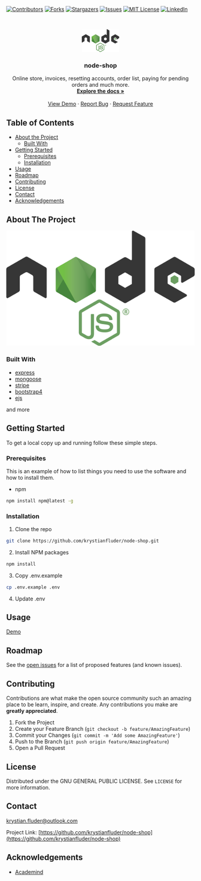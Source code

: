 [![Contributors][contributors-shield]][contributors-url]
[![Forks][forks-shield]][forks-url]
[![Stargazers][stars-shield]][stars-url]
[![Issues][issues-shield]][issues-url]
[![MIT License][license-shield]][license-url]
[![LinkedIn][linkedin-shield]][linkedin-url]

<!-- PROJECT LOGO -->
<br />
<p align="center">
  <a href="https://github.com/krystianfluder/node-shop">
    <img src="public/img/node.png" alt="Logo" width="100">
  </a>

  <h3 align="center">node-shop</h3>

  <p align="center">
    Online store, invoices, resetting accounts, order list, paying for pending orders and much more.
    <br />
    <a href="https://github.com/krystianfluder/node-shop"><strong>Explore the docs »</strong></a>
    <br />
    <br />
    <a href="https://github.com/krystianfluder/node-shop">View Demo</a>
    ·
    <a href="https://github.com/krystianfluder/node-shop/issues">Report Bug</a>
    ·
    <a href="https://github.com/krystianfluder/node-shop/issues">Request Feature</a>
  </p>
</p>

<!-- TABLE OF CONTENTS -->

## Table of Contents

- [About the Project](#about-the-project)
  - [Built With](#built-with)
- [Getting Started](#getting-started)
  - [Prerequisites](#prerequisites)
  - [Installation](#installation)
- [Usage](#usage)
- [Roadmap](#roadmap)
- [Contributing](#contributing)
- [License](#license)
- [Contact](#contact)
- [Acknowledgements](#acknowledgements)

<!-- ABOUT THE PROJECT -->

## About The Project

[![Product Name Screen Shot][product-screenshot]](https://github.com/krystianfluder/node-shop)

### Built With

- [express](https://expressjs.com/)
- [mongoose](https://mongoosejs.com/)
- [stripe](http://stripe.com/)
- [bootstrap4](https://getbootstrap.com/)
- [ejs](https://ejs.co/)

and more

<!-- GETTING STARTED -->

## Getting Started

To get a local copy up and running follow these simple steps.

### Prerequisites

This is an example of how to list things you need to use the software and how to install them.

- npm

```sh
npm install npm@latest -g
```

### Installation

1. Clone the repo

```sh
git clone https://github.com/krystianfluder/node-shop.git
```

2. Install NPM packages

```sh
npm install
```

3. Copy .env.example

```sh
cp .env.example .env
```

4. Update .env

<!-- USAGE EXAMPLES -->

## Usage

[Demo](https://example.com)

<!-- ROADMAP -->

## Roadmap

See the [open issues](https://github.com/krystianfluder/node-shop/issues) for a list of proposed features (and known issues).

<!-- CONTRIBUTING -->

## Contributing

Contributions are what make the open source community such an amazing place to be learn, inspire, and create. Any contributions you make are **greatly appreciated**.

1. Fork the Project
2. Create your Feature Branch (`git checkout -b feature/AmazingFeature`)
3. Commit your Changes (`git commit -m 'Add some AmazingFeature'`)
4. Push to the Branch (`git push origin feature/AmazingFeature`)
5. Open a Pull Request

<!-- LICENSE -->

## License

Distributed under the GNU GENERAL PUBLIC LICENSE. See `LICENSE` for more information.

<!-- CONTACT -->

## Contact

krystian.fluder@outlook.com

Project Link: [https://github.com/krystianfluder/node-shop](https://github.com/krystianfluder/node-shop)

<!-- ACKNOWLEDGEMENTS -->

## Acknowledgements

- [Academind](https://www.youtube.com/channel/UCSJbGtTlrDami-tDGPUV9-w)

<!-- MARKDOWN LINKS & IMAGES -->
<!-- https://www.markdownguide.org/basic-syntax/#reference-style-links -->

[contributors-shield]: https://img.shields.io/github/contributors/krystianfluder/node-shop.svg?style=flat-square
[contributors-url]: https://github.com/krystianfluder/node-shop/graphs/contributors
[forks-shield]: https://img.shields.io/github/forks/krystianfluder/node-shop.svg?style=flat-square
[forks-url]: https://github.com/krystianfluder/node-shop/network/members
[stars-shield]: https://img.shields.io/github/stars/krystianfluder/node-shop.svg?style=flat-square
[stars-url]: https://github.com/krystianfluder/node-shop/stargazers
[issues-shield]: https://img.shields.io/github/issues/krystianfluder/node-shop.svg?style=flat-square
[issues-url]: https://github.com/krystianfluder/node-shop/issues
[license-shield]: https://img.shields.io/github/license/krystianfluder/node-shop.svg?style=flat-square
[license-url]: https://github.com/krystianfluder/node-shop/blob/master/LICENSE
[linkedin-shield]: https://img.shields.io/badge/-LinkedIn-black.svg?style=flat-square&logo=linkedin&colorB=555
[linkedin-url]: https://linkedin.com/in/krystianfluder
[product-screenshot]: public/img/node.png
